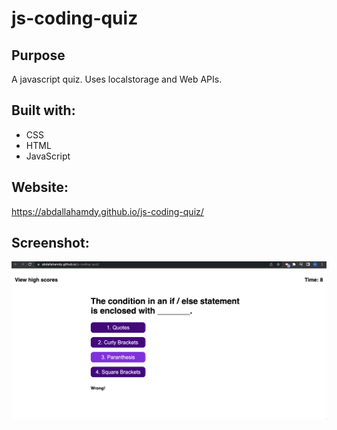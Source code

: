 # js-coding-quiz

## Purpose
A javascript quiz. Uses localstorage and Web APIs.

## Built with: 
* CSS
* HTML
* JavaScript

## Website:
https://abdallahamdy.github.io/js-coding-quiz/

## Screenshot:
![Alt text](./assets/css/images/appScreenShot.png?raw=true "Portfolio Icon")